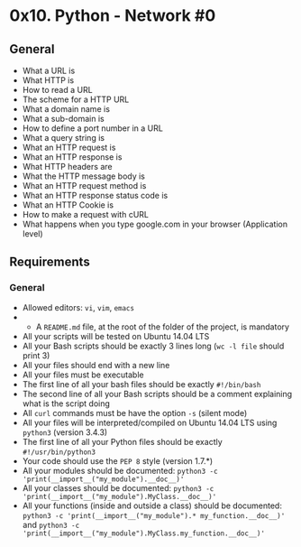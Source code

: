 # 0x10. Python - Network #0



## General

* What a URL is
* What HTTP is
* How to read a URL
* The scheme for a HTTP URL
* What a domain name is
* What a sub-domain is
* How to define a port number in a URL
* What a query string is
* What an HTTP request is
* What an HTTP response is
* What HTTP headers are
* What the HTTP message body is
* What an HTTP request method is
* What an HTTP response status code is
* What an HTTP Cookie is
* How to make a request with cURL
* What happens when you type google.com in your browser (Application level)


## Requirements

### General

* Allowed editors: `vi`, `vim`, `emacs`
* - A `README.md` file, at the root of the folder of the project, is mandatory
* All your scripts will be tested on Ubuntu 14.04 LTS
* All your Bash scripts should be exactly 3 lines long (`wc -l file` should print 3)
* All your files should end with a new line
* All your files must be executable
* The first line of all your bash files should be exactly `#!/bin/bash`
* The second line of all your Bash scripts should be a comment explaining what is the script doing
* All `curl` commands must be have the option `-s` (silent mode)
* All your files will be interpreted/compiled on Ubuntu 14.04 LTS using `python3` (version 3.4.3)
* The first line of all your Python files should be exactly `#!/usr/bin/python3`
* Your code should use the `PEP 8` style (version 1.7.*)
* All your modules should be documented: `python3 -c 'print(__import__("my_module").__doc__)'`
* All your classes should be documented: `python3 -c 'print(__import__("my_module").MyClass.__doc__)'`
* All your functions (inside and outside a class) should be documented: `python3 -c 'print(__import__("my_module").* my_function.__doc__)'` and `python3 -c 'print(__import__("my_module").MyClass.my_function.__doc__)'`
